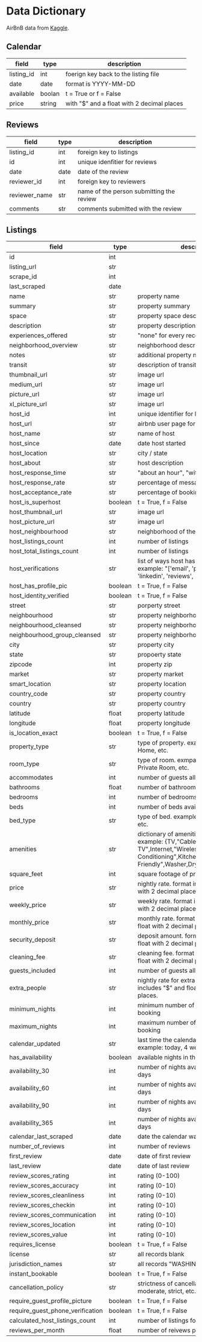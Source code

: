 # Data Dictionary

AirBnB data from [Kaggle](https://www.kaggle.com/datasets/airbnb/seattle).


## Calendar

| field | type | description |
| ----- | ----------- | -------------- |
| listing_id | int | foerign key back to the listing file |
| date | date | format is YYYY-MM-DD |
| available | boolan | t = True or f = False |
| price | string | with "$" and a float with 2 decimal places |


## Reviews

| field | type | description |
| ----- | ----------- | -------------- |
| listing_id | int | foreign key to listings |
| id | int | unique idenfitier for reviews |
| date | date | date of the review |
| reviewer_id | int | foreign key to reviewers |
| reviewer_name | str | name of the person submitting the review |
| comments | str | comments submitted with the review |


## Listings

| field | type | description |
| ----- | ----------- | -------------- |
| id | int |  |
| listing_url | str |  |
| scrape_id | int |  |
| last_scraped | date |  |
| name | str | property name |
| summary | str | property summary |
| space | str | property space description |
| description | str | property description |
| experiences_offered | str | "none" for every record |
| neighborhood_overview | str | neighborhood description |
| notes | str | additional property notes |
| transit | str | description of transit options |
| thumbnail_url | str | image url |
| medium_url | str | image url |
| picture_url | str | image url |
| xl_picture_url | str | image url |
| host_id | int | unique identifier for host |
| host_url | str | airbnb user page for host |
| host_name | str | name of host |
| host_since | date | date host started |
| host_location | str | city / state |
| host_about | str | host description |
| host_response_time | str | "about an hour", "within a few hours", etc. |
| host_response_rate | str | percentage of messages responded to |
| host_acceptance_rate | str | percentage of bookings accepted |
| host_is_superhost | boolean | t = True, f = False |
| host_thumbnail_url | str | image url  |
| host_picture_url | str | image url |
| host_neighbourhood | str | neighborhood of the host |
| host_listings_count | int | number of listings |
| host_total_listings_count | int | number of listings |
| host_verifications | str | list of ways host has been verified. example: "['email', 'phone', 'facebook', 'linkedin', 'reviews', 'jumio']" |
| host_has_profile_pic | boolean | t = True, f = False |
| host_identity_verified | boolean | t = True, f = False |
| street | str | porperty street |
| neighbourhood | str | property neighborhood |
| neighbourhood_cleansed |str  | property neighborhood |
| neighbourhood_group_cleansed | str | property neighborhood |
| city |str  | property city |
| state |str  | propoerty state |
| zipcode | int | property zip |
| market | str | property market |
| smart_location | str | property location |
| country_code | str | property country |
| country | str | property country |
| latitude | float | property latitude |
| longitude | float | property longitude |
| is_location_exact | boolean | t = True, f = False |
| property_type | str | type of property. example: Apartment, Home, etc. |
| room_type | str | type of room. exmpale: Entire Home, Private Room, etc. |
| accommodates | int | number of guests allowed |
| bathrooms | float | number of bathrooms available |
| bedrooms | int | number of bedrooms available |
| beds | int | number of beds available |
| bed_type | str | type of bed. example: Real Bed, Futon, etc. |
| amenities | str | dictionary of amenities available. example: {TV,"Cable TV",Internet,"Wireless Internet","Air Conditioning",Kitchen,Heating,"Family/Kid Friendly",Washer,Dryer} |
| square_feet | int | square footage of property |
| price | str | nightly rate. format includes "$" and float with 2 decimal places. |
| weekly_price | str | weekly rate. format includes "$" and float with 2 decimal places. |
| monthly_price | str | monthly rate. format includes "$" and float with 2 decimal places. |
| security_deposit | str | deposit amount. format includes "$" and float with 2 decimal places. |
| cleaning_fee | str | cleaning fee. format includes "$" and float with 2 decimal places. |
| guests_included | int | number of guests allowed |
| extra_people | str | nightly rate for extra guests. format includes "$" and float with 2 decimal places. |
| minimum_nights | int | minimum number of nights required for a booking |
| maximum_nights | int | maximum number of nights allowed for a booking |
| calendar_updated | str | last time the calendar was updated. example: today, 4 weeks ago, etc. |
| has_availability | boolean | available nights in the next year |
| availability_30 | int | number of nights available in next 30 days |
| availability_60 | int | number of nights available in next 60 days |
| availability_90 | int | number of nights available in next 90 days |
| availability_365 | int | number of nights available in next 365 days |
| calendar_last_scraped | date | date the calendar was last updated |
| number_of_reviews | int | number of reviews |
| first_review | date | date of first review |
| last_review | date | date of last review |
| review_scores_rating | int | rating (0-100) |
| review_scores_accuracy | int | rating (0-10) |
| review_scores_cleanliness | int | rating (0-10) |
| review_scores_checkin | int | rating (0-10) |
| review_scores_communication | int | rating (0-10) |
| review_scores_location | int | rating (0-10) |
| review_scores_value | int | rating (0-10) |
| requires_license | boolean | t = True, f = False |
| license | str | all records blank |
| jurisdiction_names | str | all records "WASHINGTON" |
| instant_bookable | boolean | t = True, f = False |
| cancellation_policy | str | strictness of cancellation policy. example: moderate, strict, etc. |
| require_guest_profile_picture | boolean | t = True, f = False |
| require_guest_phone_verification | boolean | t = True, f = False |
| calculated_host_listings_count | int | number of listings for this host  |
| reviews_per_month | float | number of reivews per month |

